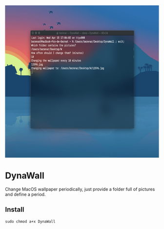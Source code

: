 <p align="center">
  <img src="https://github.com/berenar/DynaWall/blob/master/screenshot.png"/ height="500">
</p>

# DynaWall
Change MacOS wallpaper periodically, just provide a folder full of pictures and define a period.

## Install

```
sudo chmod a+x DynaWall
```


